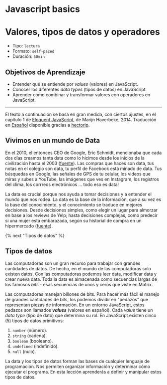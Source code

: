 # Javascript basics

# Valores, tipos de datos y operadores

- Tipo: `lectura`
- Formato: `self-paced`
- Duración: `60min`

## Objetivos de Aprendizaje

- Entender qué se entiende por _values_ (valores) en JavaScript.
- Conocer los diferentes _data types_ (tipos de datos) en JavaScript.
- Aprender cómo combinar y transformar valores con operadores en JavaScript.

***

El texto a continuación se basa en gran medida, con ciertos ajustes, en el
capítulo 1 de [Eloquent JavaScript](http://eloquentjavascript.net/), de Marijn
Haverbeke, 2014. Traducción en [Español](http://hectorip.github.io/Eloquent-JavaScript-ES-online/chapters/01_values.html)
disponible gracias a [hectorip](https://github.com/hectorip).

## Vivimos en un mundo de Data

En el 2010, el entonces CEO de Google, Eric Schmidt, mencionaba que
cada dos días creamos tanta data como lo hicimos desde los inicios de la
civilización hasta el 2003 ([fuente](https://techcrunch.com/2010/08/04/schmidt-data/)).
Las compras que haces son data, tus notas en el colegio son data, tu perfil de
Facebook está minado de data. Tus búsquedas en Google, las señales de GPS de tu
celular, los videos que miras y subes a YouTube, las imágenes que ves en
Instagram, los registros del clima, los corrreos electrónicos ... todo eso es
data!

La data es crucial porque nos ayuda a tomar decisiones y a entender el mundo que
nos rodea. La data es la base de la información, que a su vez es la base del
conocimiento, y el conocimiento se traduce en mejores decisiones. Desde
decisiones simples, como elegir un lugar para almorzar en base a los reviews de
Yelp; hasta decisiones complejas, como predecir si una mujer está embarazada,
según su historial de compra en un hipermercado ([fuente](http://www.forbes.com/sites/kashmirhill/2012/02/16/how-target-figured-out-a-teen-girl-was-pregnant-before-her-father-did/#1a3ac4)).

{% next "Tipos de datos" %}

## Tipos de datos

Las computadoras son un gran recurso para trabajar con grandes cantidades de
datos. De hecho, en el mundo de las computadoras solo existen datos. Con las
computadoras podemos leer data, modificar data y crear nueva data. Toda la data
es almacenada como secuencias largas de los famosos _bits_ - esas secuencias de
unos y ceros que viste en Matrix.

Las computadoras manejan billones de bits. Para hacer más fácil el manejo de
grandes cantidades de bits, los podemos dividir en "pedazos" que representan
piezas de información. En un entorno JavaScript, estos pedazos son llamados
_**values**_ (valores en español). Cada _value_ tiene un _data type_ (tipo de
dato) que determina su rol. En JavaScript existen cinco (5) tipos de datos
primitivos:

1. `number` (número).
2. `string` (cadena).
3. `boolean` (booleano).
4. `undefined` (indefinido).
5. `null` (nulo).

La data y los tipos de datos forman las bases de cualquier lenguaje de
programación. Nos permiten organizar información y determinar cómo ejecutar el
programa. En esta lección aprenderás a definir y manipular estos tipos de datos.


